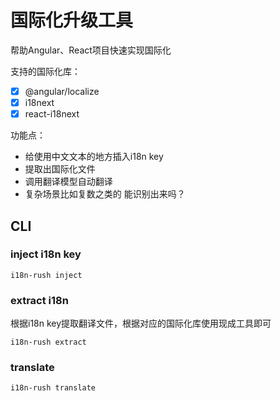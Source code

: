 # 国际化升级工具

帮助Angular、React项目快速实现国际化

支持的国际化库：

- [x] @angular/localize
- [x] i18next
- [x] react-i18next

功能点：

- 给使用中文文本的地方插入i18n key
- 提取出国际化文件
- 调用翻译模型自动翻译
- 复杂场景比如复数之类的 能识别出来吗？

## CLI


### inject i18n key

```
i18n-rush inject
```

### extract i18n

根据i18n key提取翻译文件，根据对应的国际化库使用现成工具即可

```
i18n-rush extract
```

### translate

```
i18n-rush translate
```
